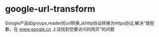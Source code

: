 google-url-transform
====================

Google产品如groups,reader的url转换,从http协议转换为https协议,解决&quot;很抱歉，在 www.google.cn 上没找到您要访问的网页&quot;的问题